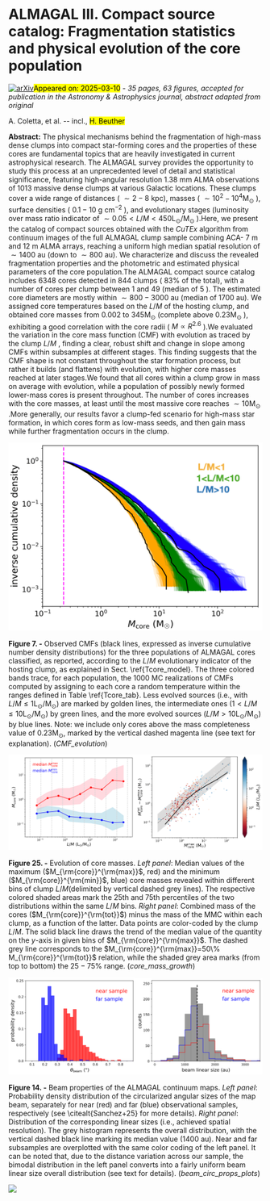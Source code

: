 <div class="macros" style="visibility:hidden;">
$\newcommand{\ensuremath}{}$
$\newcommand{\xspace}{}$
$\newcommand{\object}[1]{\texttt{#1}}$
$\newcommand{\farcs}{{.}''}$
$\newcommand{\farcm}{{.}'}$
$\newcommand{\arcsec}{''}$
$\newcommand{\arcmin}{'}$
$\newcommand{\ion}[2]{#1#2}$
$\newcommand{\textsc}[1]{\textrm{#1}}$
$\newcommand{\hl}[1]{\textrm{#1}}$
$\newcommand{\footnote}[1]{}$
$\newcommand{\juan}[1]{{\bf #1}}$</div>



<div id="title">

# ALMAGAL III. Compact source catalog: Fragmentation statistics and physical evolution of the core population

</div>
<div id="comments">

[![arXiv](https://img.shields.io/badge/arXiv-2503.05663-b31b1b.svg)](https://arxiv.org/abs/2503.05663)<mark>Appeared on: 2025-03-10</mark> -  _35 pages, 63 figures, accepted for publication in the Astronomy & Astrophysics journal, abstract adapted from original_

</div>
<div id="authors">

A. Coletta, et al. -- incl., <mark>H. Beuther</mark>

</div>
<div id="abstract">

**Abstract:** The physical mechanisms behind the fragmentation of high-mass dense clumps into compact star-forming cores and the properties of these cores are fundamental topics that are heavily investigated in current astrophysical research. The ALMAGAL survey provides the opportunity to study this process at an unprecedented level of detail and statistical significance, featuring high-angular resolution $1.38$ mm ALMA observations of $1013$ massive dense clumps at various Galactic locations. These clumps cover a wide range of distances ( $\sim2-8$ kpc), masses ( $\sim10^{2}-10^{4} \mathrm{M_{\odot}}$ ), surface densities ( $0.1-10$ g $\mathrm{cm^{-2}}$ ), and evolutionary stages (luminosity over mass ratio indicator of $\sim0.05<L/M<450 \mathrm{L_{\odot}/M_{\odot}}$ ).Here, we present the catalog of compact sources obtained with the _CuTEx_ algorithm from continuum images of the full ALMAGAL clump sample combining ACA- $7$ m and $12$ m ALMA arrays, reaching a uniform high median spatial resolution of $\sim1400$ au (down to $\sim800$ au). We characterize and discuss the revealed fragmentation properties and the photometric and estimated physical parameters of the core population.The ALMAGAL compact source catalog   includes $6348$ cores detected in $844$ clumps ( $83\%$ of the total), with a number of cores per clump between $1$ and $49$ (median of $5$ ). The estimated core diameters are mostly within $\sim800-3000$ au (median of $1700$ au). We assigned core temperatures based on the $L/M$ of the hosting clump, and obtained core masses from $0.002$ to $345 \mathrm{M_{\odot}}$ (complete above $0.23 \mathrm{M_{\odot}}$ ), exhibiting a good correlation with the core radii ( $M\propto R^{2.6}$ ).We evaluated the variation in the core mass function (CMF) with evolution as traced by the clump $L/M$ , finding a clear, robust shift and change in slope among CMFs within subsamples at different stages. This finding suggests that the CMF shape is not constant throughout the star formation process, but rather it builds (and flattens) with evolution, with higher core masses reached at later stages.We found that all cores within a clump grow in mass on average with evolution, while a population of possibly newly formed lower-mass cores is present throughout. The number of cores increases with the core masses, at least until the most massive core reaches $\sim10 \mathrm{M_{\odot}}$ .More generally, our results favor a clump-fed scenario for high-mass star formation, in which cores form as low-mass seeds, and then gain mass while further fragmentation occurs in the clump.

</div>

<div id="div_fig1">

<img src="tmp_2503.05663/./Plots/CMF_sim_overplot_cumulative_test_new_LM_comp_excl_ff_compl_v2.png" alt="Fig7" width="100%"/>

**Figure 7. -** Observed CMFs (black lines, expressed as inverse cumulative number density distributions) for the three populations of ALMAGAL cores classified, as reported, according to the $L/M$ evolutionary indicator of the hosting clump, as explained in Sect. \ref{Tcore_model}. The three colored bands trace, for each population, the $1000$ MC realizations of CMFs computed by assigning to each core a random temperature within the ranges defined in Table \ref{Tcore_tab}. Less evolved sources (i.e., with $L/M\leq1  \mathrm{L_{\odot}/M_{\odot}}$) are marked by golden lines, the intermediate ones ($1<L/M\leq10  \mathrm{L_{\odot}/M_{\odot}}$) by green lines, and the more evolved sources ($L/M>10 \mathrm{L_{\odot}/M_{\odot}}$) by blue lines. Note: we include only cores above the mass completeness value of $0.23 \mathrm{M_{\odot}}$, marked by the vertical dashed magenta line (see text for explanation). (*CMF_evolution*)

</div>
<div id="div_fig2">

<img src="tmp_2503.05663/./Plots/Mcore_max+min-L_M_Merr_v4.png" alt="Fig25.1" width="50%"/><img src="tmp_2503.05663/./Plots/Mcore_max-Total_Mcore-Mcore_max_ccL_M_v5.png" alt="Fig25.2" width="50%"/>

**Figure 25. -** Evolution of core masses. _Left panel_: Median values of the maximum ($M_{\rm{core}}^{\rm{max}}$, red) and the minimum ($M_{\rm{core}}^{\rm{min}}$, blue) core masses revealed within different bins of clump $L/M$(delimited by vertical dashed grey lines). The respective colored shaded areas mark the 25th and 75th percentiles of the two distributions within the same $L/M$ bins.
    _Right panel_: Combined mass of the cores ($M_{\rm{core}}^{\rm{tot}}$) minus the mass of the MMC within each clump, as a function of the latter. Data points are color-coded by the clump $L/M$. The solid black line draws the trend of the median value of the quantity on the $y$-axis in given bins of $M_{\rm{core}}^{\rm{max}}$. The dashed grey line corresponds to the $M_{\rm{core}}^{\rm{max}}=50\% M_{\rm{core}}^{\rm{tot}}$ relation, while the shaded grey area marks (from top to bottom) the $25-75\%$ range. (*core_mass_growth*)

</div>
<div id="div_fig3">

<img src="tmp_2503.05663/./Plots/beam_circ_near-far_hist_norm.png" alt="Fig14.1" width="50%"/><img src="tmp_2503.05663/./Plots/beam_circ_lin_size_hist_overplot.png" alt="Fig14.2" width="50%"/>

**Figure 14. -** Beam properties of the ALMAGAL continuum maps. _Left panel_: Probability density distribution of the circularized angular sizes of the map beam, separately for near (red) and far (blue) observational samples, respectively (see \citealt{Sanchez+25} for more details).
    _Right panel_: Distribution of the corresponding linear sizes (i.e., achieved spatial resolution). The grey histogram represents the overall distribution, with the vertical dashed black line marking its median value ($1400$ au). Near and far subsamples are overplotted with the same color coding of the left panel.
    It can be noted that, due to the distance variation across our sample, the bimodal distribution in the left panel converts into a fairly uniform beam linear size overall distribution (see text for details). (*beam_circ_props_plots*)

</div><div id="qrcode"><img src=https://api.qrserver.com/v1/create-qr-code/?size=100x100&data="https://arxiv.org/abs/2503.05663"></div>